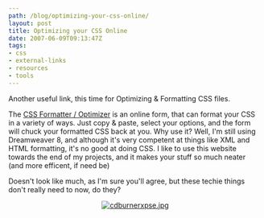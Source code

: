 ```yaml
---
path: /blog/optimizing-your-css-online/
layout: post
title: Optimizing your CSS Online
date: 2007-06-09T09:13:47Z
tags:
- css
- external-links
- resources
- tools
---
```


Another useful link, this time for Optimizing &amp; Formatting CSS files.

The <a href="http://www.cdburnerxp.se/cssparse/css_optimiser.php" title="Open this link in a new window." target="_blank">CSS Formatter / Optimizer</a> is an online form, that can format your CSS in a variety of ways.  Just copy &amp; paste, select your options, and the form will chuck your formatted CSS back at you.  Why use it?  Well, I'm still using Dreamweaver 8, and although it's very competent at things like XML and HTML formatting, it's no good at doing CSS.  I like to use this website towards the end of my projects, and it makes your stuff so much neater (and more efficent, if need be)

Doesn't look like much, as I'm sure you'll agree, but these techie things don't really need to now, do they?

<a href="http://www.psyked.co.uk/resources/optimizing-your-css-online.htm/cdburnerxpsejpg/" target="_blank" rel="attachment wp-att-68" title="Open this link in a new window."></a>
<p style="text-align: center"><a href="http://www.psyked.co.uk/resources/optimizing-your-css-online.htm/cdburnerxpsejpg/" target="_blank" rel="attachment wp-att-68" title="Open this link in a new window."><img src="http://uploads.psyked.co.uk/2007/06/cdburnerxpse.jpg" alt="cdburnerxpse.jpg" /></a></p>